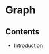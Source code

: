 # Graph

## Contents

* [Introduction](https://github.com/thenickrj/Data-Structures/tree/main/Graph#graph)
